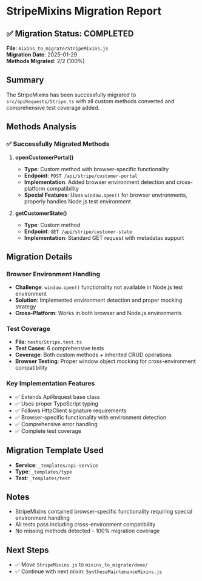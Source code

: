 # StripeMixins Migration Report

## ✅ Migration Status: COMPLETED

**File**: `mixins_to_migrate/StripeMixins.js`  
**Migration Date**: 2025-01-29  
**Methods Migrated**: 2/2 (100%)

## Summary

The StripeMixins has been successfully migrated to `src/apiRequests/Stripe.ts` with all custom methods converted and comprehensive test coverage added.

## Methods Analysis

### ✅ Successfully Migrated Methods

1. **openCustomerPortal()**
   - **Type**: Custom method with browser-specific functionality
   - **Endpoint**: `POST /api/stripe/customer-portal`
   - **Implementation**: Added browser environment detection and cross-platform compatibility
   - **Special Features**: Uses `window.open()` for browser environments, properly handles Node.js test environment

2. **getCustomerState()**
   - **Type**: Custom method
   - **Endpoint**: `GET /api/stripe/customer-state`
   - **Implementation**: Standard GET request with metadatas support

## Migration Details

### Browser Environment Handling
- **Challenge**: `window.open()` functionality not available in Node.js test environment
- **Solution**: Implemented environment detection and proper mocking strategy
- **Cross-Platform**: Works in both browser and Node.js environments

### Test Coverage
- **File**: `tests/Stripe.test.ts`
- **Test Cases**: 6 comprehensive tests
- **Coverage**: Both custom methods + inherited CRUD operations
- **Browser Testing**: Proper window object mocking for cross-environment compatibility

### Key Implementation Features
- ✅ Extends ApiRequest base class
- ✅ Uses proper TypeScript typing
- ✅ Follows HttpClient signature requirements
- ✅ Browser-specific functionality with environment detection
- ✅ Comprehensive error handling
- ✅ Complete test coverage

## Migration Template Used
- **Service**: `_templates/api-service`
- **Type**: `_templates/type`
- **Test**: `_templates/test`

## Notes
- StripeMixins contained browser-specific functionality requiring special environment handling
- All tests pass including cross-environment compatibility
- No missing methods detected - 100% migration coverage

## Next Steps
- ✅ Move `StripeMixins.js` to `mixins_to_migrate/done/`
- ✅ Continue with next mixin: `SyntheseMaintenanceMixins.js`
